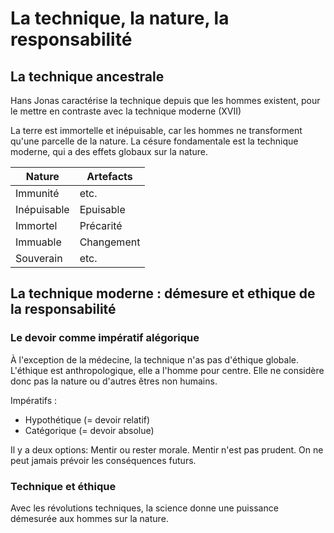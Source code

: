 # La technique, la nature, la responsabilité

## La technique ancestrale

Hans Jonas caractérise la technique depuis que les hommes existent, pour le mettre en contraste avec la technique moderne (XVII)

La terre est immortelle et inépuisable, car les hommes ne transforment qu'une parcelle de la nature.
La césure fondamentale est la technique moderne, qui a des effets globaux sur la nature.

|   Nature   |  Artefacts  |
|------------|-------------|
| Immunité   | etc.        |
| Inépuisable| Epuisable   |
| Immortel   | Précarité   |
| Immuable   | Changement  |
| Souverain  | etc.        |

## La technique moderne : démesure et ethique de la responsabilité

### Le devoir comme impératif alégorique

À l'exception de la médecine, la technique n'as pas d'éthique globale. L'éthique est anthropologique, elle a l'homme pour centre. Elle ne considère donc pas la nature ou d'autres êtres non humains.

Impératifs :
- Hypothétique (= devoir relatif)
- Catégorique (= devoir absolue)

Il y a deux options: Mentir ou rester morale.
Mentir n'est pas prudent. On ne peut jamais prévoir les conséquences futurs.

### Technique et éthique

Avec les révolutions techniques, la science donne une puissance démesurée aux hommes sur la nature. 

